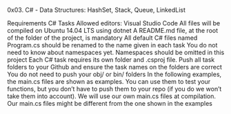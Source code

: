 0x03. C# - Data Structures: HashSet, Stack, Queue, LinkedList

Requirements
C# Tasks
Allowed editors: Visual Studio Code
All files will be compiled on Ubuntu 14.04 LTS using dotnet
A README.md file, at the root of the folder of the project, is mandatory
All default C# files named Program.cs should be renamed to the name given in each task
You do not need to know about namespaces yet. Namespaces should be omitted in this project
Each C# task requires its own folder and .csproj file. Push all task folders to your Github and ensure the task names on the folders are correct
You do not need to push your obj/ or bin/ folders
In the following examples, the main.cs files are shown as examples. You can use them to test your functions, but you don’t have to push them to your repo (if you do we won’t take them into account). We will use our own main.cs files at compilation. Our main.cs files might be different from the one shown in the examples
